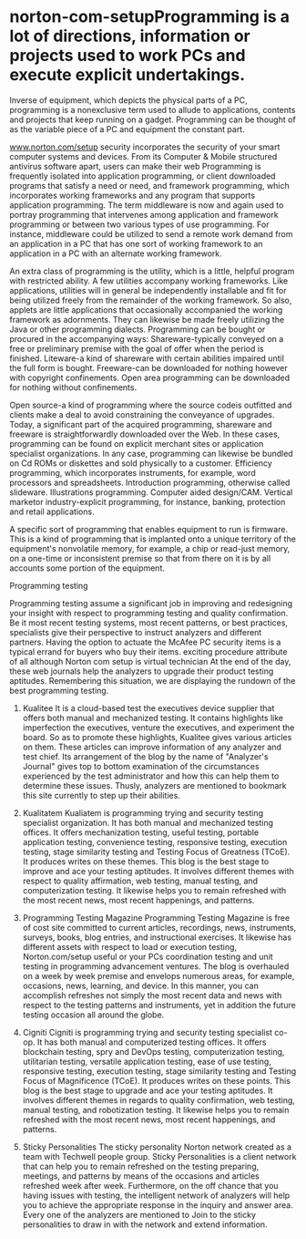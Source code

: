 # norton-com-setupProgramming is a lot of directions, information or projects used to work PCs and execute explicit undertakings.

 
Inverse of equipment, which depicts the physical parts of a PC, programming is a nonexclusive term used to allude to applications, contents and projects that keep running on a gadget. Programming can be thought of as the variable piece of a PC and equipment the constant part. 
 
www.norton.com/setup security incorporates the security of your smart computer systems and devices. From its Computer & Mobile structured antivirus software apart, users can make their web  Programming is frequently isolated into application programming, or client downloaded programs that satisfy a need or need, and framework programming, which incorporates working frameworks and any program that supports application programming. The term middleware is now and again used to portray programming that intervenes among application and framework programming or between two various types of use programming. For instance, middleware could be utilized to send a remote work demand from an application in a PC that has one sort of working framework to an application in a PC with an alternate working framework. 
 
An extra class of programming is the utility, which is a little, helpful program with restricted ability. A few utilities accompany working frameworks. Like applications, utilities will in general be independently installable and fit for being utilized freely from the remainder of the working framework. 
So also, applets are little applications that occasionally accompanied the working framework as adornments. They can likewise be made freely utilizing the Java or other programming dialects. Programming can be bought or procured in the accompanying ways: Shareware-typically conveyed on a free or preliminary premise with the goal of offer when the period is finished. Liteware-a kind of shareware with certain abilities impaired until the full form is bought. Freeware-can be downloaded for nothing however with copyright confinements. Open area programming can be downloaded for nothing without confinements. 
 
Open source-a kind of programming where the source codeis outfitted and clients make a deal to avoid constraining the conveyance of upgrades. Today, a significant part of the acquired programming, shareware and freeware is straightforwardly downloaded over the Web. In these cases, programming can be found on explicit merchant sites or application specialist organizations. In any case, programming can likewise be bundled on Cd ROMs or diskettes and sold physically to a customer. Efficiency programming, which incorporates instruments, for example, word processors and spreadsheets. Introduction programming, otherwise called slideware. Illustrations programming. Computer aided design/CAM. Vertical marketor industry-explicit programming, for instance, banking, protection and retail applications. 
 
A specific sort of programming that enables equipment to run is firmware. This is a kind of programming that is implanted onto a unique territory of the equipment's nonvolatile memory, for example, a chip or read-just memory, on a one-time or inconsistent premise so that from there on it is by all accounts some portion of the equipment. 
 
Programming testing 

Programming testing assume a significant job in improving and redesigning your insight with respect to programming testing and quality confirmation. Be it most recent testing systems, most recent patterns, or best practices, specialists give their perspective to instruct analyzers and different partners.  Having the option to actuate the McAfee PC security items is a typical errand for buyers who buy their items. exciting procedure attribute of all although  Norton com setup is virtual technician At the end of the day, these web journals help the analyzers to upgrade their product testing aptitudes. Remembering this situation, we are displaying the rundown of the best programming testing. 
 
1. Kualitee 
It is a cloud-based test the executives device supplier that offers both manual and mechanized testing. It contains highlights like imperfection the executives, venture the executives, and experiment the board. So as to promote these highlights, Kualitee gives various articles on them. These articles can improve information of any analyzer and test chief. Its arrangement of the blog by the name of "Analyzer's Journal" gives top to bottom examination of the circumstances experienced by the test administrator and how this can help them to determine these issues. Thusly, analyzers are mentioned to bookmark this site currently to step up their abilities. 
 
2. Kualitatem 
Kualiatem is programming trying and security testing specialist organization. It has both manual and mechanized testing offices. It offers mechanization testing, useful testing, portable application testing, convenience testing, responsive testing, execution testing, stage similarity testing and Testing Focus of Greatness (TCoE). It produces writes on these themes. This blog is the best stage to improve and ace your testing aptitudes. It involves different themes with respect to quality affirmation, web testing, manual testing, and computerization testing. It likewise helps you to remain refreshed with the most recent news, most recent happenings, and patterns. 
 
3. Programming Testing Magazine 
Programming Testing Magazine is free of cost site committed to current articles, recordings, news, instruments, surveys, books, blog entries, and instructional exercises. It likewise has different assets with respect to load or execution testing, Norton.com/setup useful or your PCs coordination testing and unit testing in programming advancement ventures. The blog is overhauled on a week by week premise and envelops numerous areas, for example, occasions, news, learning, and device. In this manner, you can accomplish refreshes not simply the most recent data and news with respect to the testing patterns and instruments, yet in addition the future testing occasion all around the globe. 
 
4. Cigniti 
Cigniti is programming trying and security testing specialist co-op. It has both manual and computerized testing offices. It offers blockchain testing, spry and DevOps testing, computerization testing, utilitarian testing, versatile application testing, ease of use testing, responsive testing, execution testing, stage similarity testing and Testing Focus of Magnificence (TCoE). It produces writes on these points. This blog is the best stage to upgrade and ace your testing aptitudes. It involves different themes in regards to quality confirmation, web testing, manual testing, and robotization testing. It likewise helps you to remain refreshed with the most recent news, most recent happenings, and patterns. 
 
5. Sticky Personalities 
The sticky personality Norton network created as a team with Techwell people group. Sticky Personalities is a client network that can help you to remain refreshed on the testing preparing, meetings, and patterns by means of the occasions and articles refreshed week after week. Furthermore, on the off chance that you having issues with testing, the intelligent network of analyzers will help you to achieve the appropriate response in the inquiry and answer area. Every one of the analyzers are mentioned to Join to the sticky personalities to draw in with the network and extend information.
